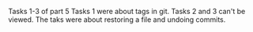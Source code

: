 Tasks 1-3 of part 5
Tasks 1 were about tags in git. Tasks 2 and 3 can't be viewed. The taks
were about restoring a file and undoing commits.
